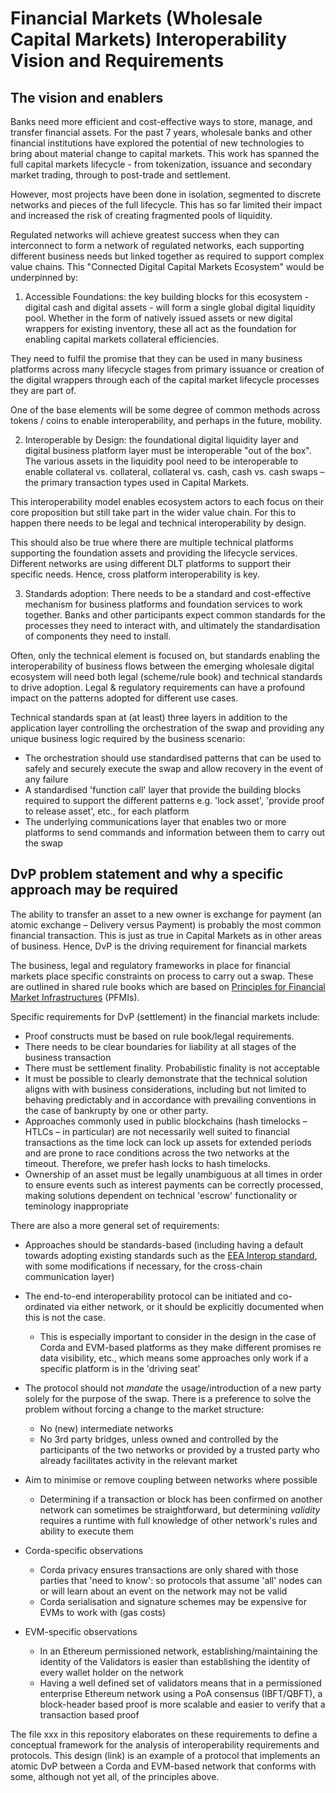 # Financial Markets (Wholesale Capital Markets) Interoperability Vision and Requirements

## The vision and enablers

Banks need more efficient and cost-effective ways to store, manage, and transfer financial assets. For the past 7 years, wholesale banks and other financial institutions have explored the potential of new technologies to bring about material change to capital markets. This work has spanned the full capital markets lifecycle - from tokenization, issuance and secondary market trading, through to post-trade and settlement.

However, most projects have been done in isolation, segmented to discrete networks and pieces of the full lifecycle. This has so far limited their impact and increased the risk of creating fragmented pools of liquidity.

Regulated networks will achieve greatest success when they can interconnect to form a network of regulated networks, each supporting different business needs but linked together as required to support complex value chains. This "Connected Digital Capital Markets Ecosystem" would be underpinned by:

1. Accessible Foundations: the key building blocks for this ecosystem - digital cash and digital assets - will form a single global digital liquidity pool. Whether in the form of natively issued assets or new digital wrappers for existing inventory, these all act as the foundation for enabling capital markets collateral efficiencies.

They need to fulfil the promise that they can be used in many business platforms across many lifecycle stages from primary issuance or creation of the digital wrappers through each of the capital market lifecycle processes they are part of.

One of the base elements will be some degree of common methods across tokens / coins to enable interoperability, and perhaps in the future, mobility.

2. Interoperable by Design: the foundational digital liquidity layer and digital business platform layer must be interoperable "out of the box". The various assets in the liquidity pool need to be interoperable to enable collateral vs. collateral, collateral vs. cash, cash vs. cash swaps – the primary transaction types used in Capital Markets.

This interoperability model enables ecosystem actors to each focus on their core proposition but still take part in the wider value chain. For this to happen there needs to be legal and technical interoperability by design.

This should also be true where there are multiple technical platforms supporting the foundation assets and providing the lifecycle services. Different networks are using different DLT platforms to support their specific needs. Hence, cross platform interoperability is key.

3. Standards adoption: There needs to be a standard and cost-effective mechanism for business platforms and foundation services to work together. Banks and other participants expect common standards for the processes they need to interact with, and ultimately the standardisation of components they need to install.

Often, only the technical element is focused on, but standards enabling the interoperability of business flows between the emerging wholesale digital ecosystem will need both legal (scheme/rule book) and technical standards to drive adoption. Legal & regulatory requirements can have a profound impact on the patterns adopted for different use cases.

Technical standards span at (at least) three layers in addition to the application layer controlling the orchestration of the swap and providing any unique business logic required by the business scenario:

- The orchestration should use standardised patterns that can be used to safely and securely execute the swap and allow recovery in the event of any failure
- A standardised 'function call' layer that provide the building blocks required to support the different patterns e.g. 'lock asset', 'provide proof to release asset', etc., for each platform
- The underlying communications layer that enables two or more platforms to send commands and information between them to carry out the swap

## DvP problem statement and why a specific approach may be required

The ability to transfer an asset to a new owner is exchange for payment (an atomic exchange – Delivery versus Payment) is probably the most common financial transaction. This is just as true in Capital Markets as in other areas of business. Hence, DvP is the driving requirement for financial markets

The business, legal and regulatory frameworks in place for financial markets place specific constraints on process to carry out a swap. These are outlined in shared rule books which are based on [Principles for Financial Market Infrastructures](https://www.bis.org/cpmi/info_pfmi.htm) (PFMIs).

Specific requirements for DvP (settlement) in the financial markets include:

- Proof constructs must be based on rule book/legal requirements.
- There needs to be clear boundaries for liability at all stages of the business transaction
- There must be settlement finality. Probabilistic finality is not acceptable
- It must be possible to clearly demonstrate that the technical solution aligns with with business considerations, including but not limited to behaving predictably and in accordance with prevailing conventions in the case of bankrupty by one or other party.
- Approaches commonly used in public blockchains (hash timelocks – HTLCs – in particular) are not necessarily well suited to financial transactions as the time lock can lock up assets for extended periods and are prone to race conditions across the two networks at the timeout. Therefore, we prefer hash locks to hash timelocks.
- Ownership of an asset must be legally unambiguous at all times in order to ensure events such as interest payments can be correctly processed, making solutions dependent on technical 'escrow' functionality or teminology inappropriate

There are also a more general set of requirements:

- Approaches should be standards-based (including having a default towards adopting existing standards such as the [EEA Interop standard](https://entethalliance.github.io/crosschain-interoperability/), with some modifications if necessary, for the cross-chain communication layer)
- The end-to-end interoperability protocol can be initiated and co-ordinated via either network, or it should be explicitly documented when this is not the case.
  - This is especially important to consider in the design in the case of Corda and EVM-based platforms as they make different promises re data visibility, etc., which means some approaches only work if a specific platform is in the 'driving seat'
- The protocol should not _mandate_ the usage/introduction of a new party solely for the purpose of the swap. There is a preference to solve the problem without forcing a change to the market structure:
  - No (new) intermediate networks
  - No 3rd party bridges, unless owned and controlled by the participants of the two networks or provided by a trusted party who already facilitates activity in the relevant market

- Aim to minimise or remove coupling between networks where possible
  - Determining if a transaction or block has been confirmed on another network can sometimes be straightforward, but determining _validity_ requires a runtime with full knowledge of other network's rules and ability to execute them
- Corda-specific observations
  - Corda privacy ensures transactions are only shared with those parties that 'need to know': so protocols that assume 'all' nodes can or will learn about an event on the network may not be valid
  - Corda serialisation and signature schemes may be expensive for EVMs to work with (gas costs)
- EVM-specific observations
  - In an Ethereum permissioned network, establishing/maintaining the identity of the Validators is easier than establishing the identity of every wallet holder on the network
  - Having a well defined set of validators means that in a permissioned enterprise Ethereum network using a PoA consensus (IBFT/QBFT), a block-header based proof is more scalable and easier to verify that a transaction based proof

The file xxx in this repository elaborates on these requirements to define a conceptual framework for the analysis of interoperability requirements and protocols. This design (link) is an example of a protocol that implements an atomic DvP between a Corda and EVM-based network that conforms with some, although not yet all, of the principles above.
